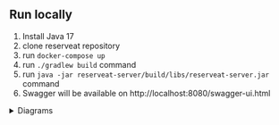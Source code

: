 ## Run locally

1. Install Java 17
2. clone reserveat repository
3. run `docker-compose up`
4. run `./gradlew build` command
5. run `java -jar reserveat-server/build/libs/reserveat-server.jar` command
6. Swagger will be available on http://localhost:8080/swagger-ui.html

<details>
    <summary>Diagrams</summary>
    <details>
        <summary>Use case diagram</summary>
        <img src="ReservEat.svg" alt="Use case diagram"/>
    </details>
    <details>
        <summary>Database diagram</summary>
        <img src="database-diagram.svg" alt="Database diagram"/>
    </details>    
</details>
